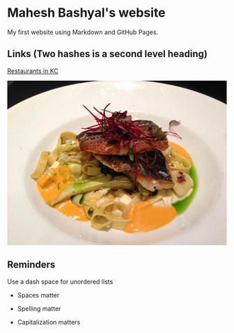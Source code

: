 # Mahesh Bashyal's website 

My first website using Markdown and GitHub Pages.

## Links (Two hashes is a second level heading)

[Restaurants in KC](https://www.eater.com/maps/best-restaurants-kansas-city)

![[Food menu](cafe-trio.png)](https://github.com/Mahesh1416/cintel-01-pages/blob/main/cafe-trio.png)


## Reminders

Use a dash space for unordered lists

- Spaces matter

- Spelling matter

- Capitalization matters
